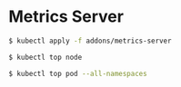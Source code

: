 # Metrics Server

```bash
$ kubectl apply -f addons/metrics-server
```

```bash
$ kubectl top node

$ kubectl top pod --all-namespaces
```
